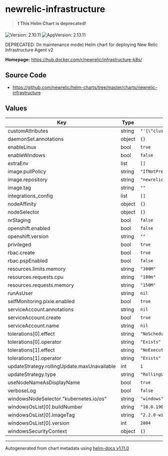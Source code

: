 # newrelic-infrastructure

> **:exclamation: This Helm Chart is deprecated!**

![Version: 2.10.11](https://img.shields.io/badge/Version-2.10.11-informational?style=flat-square) ![AppVersion: 2.13.11](https://img.shields.io/badge/AppVersion-2.13.11-informational?style=flat-square)

DEPRECATED: (In maintenance mode) Helm chart for deploying New Relic Infrastructure Agent v2

**Homepage:** <https://hub.docker.com/r/newrelic/infrastructure-k8s/>

## Source Code

* <https://github.com/newrelic/helm-charts/tree/master/charts/newrelic-infrastructure>

## Values

| Key | Type | Default | Description |
|-----|------|---------|-------------|
| customAttributes | string | `"'{\"clusterName\":\"$(CLUSTER_NAME)\"}'"` |  |
| daemonSet.annotations | object | `{}` |  |
| enableLinux | bool | `true` |  |
| enableWindows | bool | `false` |  |
| extraEnv | list | `[]` |  |
| image.pullPolicy | string | `"IfNotPresent"` |  |
| image.repository | string | `"newrelic/infrastructure-k8s"` |  |
| image.tag | string | `""` |  |
| integrations_config | list | `[]` |  |
| nodeAffinity | object | `{}` |  |
| nodeSelector | object | `{}` |  |
| nrStaging | bool | `false` |  |
| openshift.enabled | bool | `false` |  |
| openshift.version | string | `""` |  |
| privileged | bool | `true` |  |
| rbac.create | bool | `true` |  |
| rbac.pspEnabled | bool | `false` |  |
| resources.limits.memory | string | `"300M"` |  |
| resources.requests.cpu | string | `"100m"` |  |
| resources.requests.memory | string | `"150M"` |  |
| runAsUser | string | `nil` |  |
| selfMonitoring.pixie.enabled | bool | `true` |  |
| serviceAccount.annotations | string | `nil` |  |
| serviceAccount.create | bool | `true` |  |
| serviceAccount.name | string | `nil` |  |
| tolerations[0].effect | string | `"NoSchedule"` |  |
| tolerations[0].operator | string | `"Exists"` |  |
| tolerations[1].effect | string | `"NoExecute"` |  |
| tolerations[1].operator | string | `"Exists"` |  |
| updateStrategy.rollingUpdate.maxUnavailable | int | `1` |  |
| updateStrategy.type | string | `"RollingUpdate"` |  |
| useNodeNameAsDisplayName | bool | `true` |  |
| verboseLog | bool | `false` |  |
| windowsNodeSelector."kubernetes.io/os" | string | `"windows"` |  |
| windowsOsList[0].buildNumber | string | `"10.0.19041"` |  |
| windowsOsList[0].imageTag | string | `"2.2.0-windows-2004-alpha"` |  |
| windowsOsList[0].version | int | `2004` |  |
| windowsSecurityContext | object | `{}` |  |

----------------------------------------------
Autogenerated from chart metadata using [helm-docs v1.11.0](https://github.com/norwoodj/helm-docs/releases/v1.11.0)
